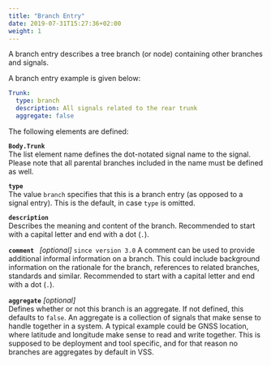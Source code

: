 ```yaml
---
title: "Branch Entry"
date: 2019-07-31T15:27:36+02:00
weight: 1
---
```


A branch entry describes a tree branch (or node) containing other branches and
signals.

A branch entry example is given below:

```YAML
Trunk:
  type: branch
  description: All signals related to the rear trunk
  aggregate: false
```

The following elements are defined:

**`Body.Trunk`**  
The list element name defines the dot-notated signal name to the signal.
Please note that all parental branches included in the name must be defined as
well.

**```type```**  
The value ```branch``` specifies that this is a branch entry (as
opposed to a signal entry). This is the default, in case ```type``` is omitted.

**```description```**  
Describes the meaning and content of the branch.
Recommended to start with a capital letter and end with a dot (`.`).

**```comment ```**  *[optional]* `since version 3.0`
A comment can be used to provide additional informal information on a branch.
This could include background information on the rationale for the branch,
references to related branches, standards and similar.
Recommended to start with a capital letter and end with a dot (`.`).

**```aggregate```** *[optional]*  
Defines whether or not this branch is an aggregate.
If not defined, this defaults to ```false```.
An aggregate is a collection of signals that make sense to handle together in a system.
A typical example could be GNSS location, where latitude and longitude make sense to read
and write together. This is supposed to be deployment and tool specific,
and for that reason no branches are aggregates by default in VSS.